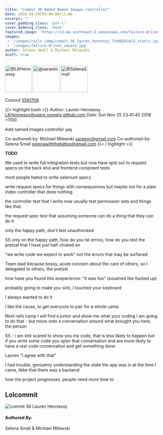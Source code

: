 ```yaml
---
title: "Commit 36 Added Named Images Controller"
date: 2018-04-29T09:00:00+11:00
excerpt: ""
cover_padding_class: 'pv7-l'
cover_dimming_class: 'none'
featured_image: 'https://s3-ap-southeast-2.amazonaws.com/failure-driven-blog/railscamp-24-woodfield-hobart/commit_36_lauren_hennessy_73e68261b22.gif'
images:
 - '/images/rails-camp/commit_36_lauren_hennessy_73e68261b22_static.jpg'
 - '/images/failure-driven_square.jpg'
author: Selena Small & Michael Milewski 
draft: true
---
```


<img alt="@LKHennessy" src="//github.com/LKHennessy.png" style="display: inline; width: 88px;" height="88" />
<img alt="@saramic" src="//github.com/saramic.png" style="display: inline; width: 88px;" height="88" />
<img alt="@SelenaSmall" src="//github.com/SelenaSmall.png" style="display: inline; width: 88px;" height="88" />

Commit [5581709](https://github.com/failure-driven/railscamp-search-term/commit/5581709468ae7d11372260c6f0bd0ae9023498a0)

{{< highlight bash >}}
Author: Lauren Hennessy <LKHennessy@users.noreply.github.com>
Date:   Sun Nov 25 23:41:40 2018 +1100

Add named images controller yay

Co-authored-by: Michael Milewski <saramic@gmail.com>
Co-authored-by: Selena Small <selenawiththetattoo@gmail.com>
{{< / highlight >}}

**TODO**

We used to write full integration tests but now have split out to request
specs on the back end and frontend compnent tests

most people hated to write selenium specs

write request specs for things with consequences but maybe not for a plain
index controller that does nothing

the controller test that I write now usually test permission sets and things
like that.

the request spec test that assuming someone can do a thing that they can do it

only the happy path, don't test unauthorised

SS only on the happy path, how do you tst errros, how do you test the pretzel
that I have just half choked on

"we write code we expect to work" not the errors that may be surfaced

Team lead because bossy, acute concern about the care of others, so I
delegated to others, the pretzel

how have you found this exeperience: "it was fun" (soudned like fucked up)

probably going to make you sick, I touched your keyboard

I always wanted to do it

I like the cause, to get everyone to pair for a whole camp

Next rails camp I will find a junior and show me what your coding I am going
to do that - but move onto a conversation around what brought you here, the
person

SS - i am shit scared to show you my code, that is less likely to happen but
if you write some code you open that conversation and are more likely to have
  a real code conversation and get something done

  Lauren "I agree with that"

I had trouble, geniuenly understanding the state the app was in at the time I
came, likke that there was a backend

how the project progresses, people need more time to

## Lolcommit

![commit 36 Lauren Hennessy](https://s3-ap-southeast-2.amazonaws.com/failure-driven-blog/railscamp-24-woodfield-hobart/commit_36_lauren_hennessy_73e68261b22.gif)

#### Authored By:

Selena Small & Michael Milewski
